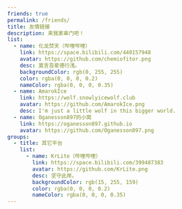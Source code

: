 ```yaml
---
friends: true
permalink: /friends/
title: 友情链接
description: 来我家串门吧！
list:
  - name: 化龙焚天（哔哩哔哩）
    link: https://space.bilibili.com/440157948
    avatar: https://github.com/chemiofitor.png
    desc: 莫言吾辈德行浅。
    backgroundColor: rgb(0, 255, 255)
    color: rgba(0, 0, 0, 0.2)
    nameColor: rgba(0, 0, 0, 0.35)
  - name: AmarokIce
    link: https://wolf.snowlyicewolf.club
    avatar: https://github.com/AmarokIce.png
    desc: I'm just a little wolf in this bigger world.
  - name: Oganesson897的小窝
    link: https://oganesson897.github.io
    avatar: https://github.com/Oganesson897.png
groups:
  - title: 其它平台
    list:
      - name: KrLite（哔哩哔哩）
        link: https://space.bilibili.com/399487383
        avatar: https://github.com/KrLite.png
        desc: 坚守此岸。
        backgroundColor: rgb(15, 255, 159)
        color: rgba(0, 0, 0, 0.2)
        nameColor: rgba(0, 0, 0, 0.35)
---
```

